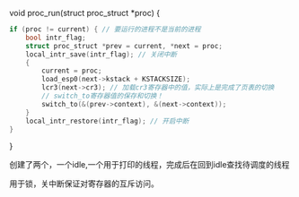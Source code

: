 void
proc_run(struct proc_struct *proc) {

```c
if (proc != current) { // 要运行的进程不是当前的进程
    bool intr_flag;
    struct proc_struct *prev = current, *next = proc;
    local_intr_save(intr_flag); // 关闭中断
    {
        current = proc;
        load_esp0(next->kstack + KSTACKSIZE);
        lcr3(next->cr3); // 加载cr3寄存器中的值，实际上是完成了页表的切换
		// switch_to寄存器值的保存和切换！
        switch_to(&(prev->context), &(next->context));
    }
    local_intr_restore(intr_flag); // 开启中断
}
```
}

创建了两个，一个idle,一个用于打印的线程，完成后在回到idle查找待调度的线程

用于锁，关中断保证对寄存器的互斥访问。